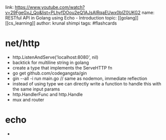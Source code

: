 link: https://www.youtube.com/watch?v=29FgeGxJ_Qo&list=PLhyfDOou2eQ1AJsAIRqaEUwx0blZ0UKG2
name: RESTful API in Golang using Echo - Introduction
topic: [[golang]] [[cs_learning]]
author: krunal shimpi
tags: #flashcards 

# net/http
- http.ListenAndServe('localhost:8080', nil)
- backtick for multiline string in golang
- create a type that implements the ServeHTTP fn
- go get github.com/codegangsta/gin
- gin --all -i run main.go // same as nodemon, immediate reflection
- instead of using type we can directly write a function to handle this with the same input params
- http.HandlerFunc and http.Handle
- mux and router


# echo
- 